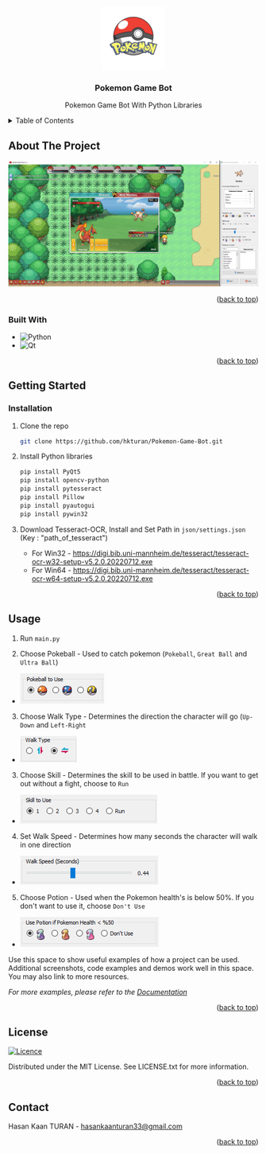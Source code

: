 <!-- PROJECT LOGO -->
<br />
<div align="center">
  <a href="https://github.com/hkturan/Pokemon-Game-Bot">
    <img src="images/design/icon.png" alt="Logo" width="128" height="128">
  </a>

<h3 align="center">Pokemon Game Bot</h3>

  <p align="center">
    Pokemon Game Bot With Python Libraries
    <br />
    
  </p>
</div>

<!-- TABLE OF CONTENTS -->
<details>
  <summary>Table of Contents</summary>
  <ol>
    <li>
      <a href="#about-the-project">About The Project</a>
      <ul>
        <li><a href="#built-with">Built With</a></li>
      </ul>
    </li>
    <li>
      <a href="#getting-started">Getting Started</a>
      <ul>
        <li><a href="#installation">Installation</a></li>
      </ul>
    </li>
    <li><a href="#usage">Usage</a></li>
    <li><a href="#license">License</a></li>
    <li><a href="#contact">Contact</a></li>
  </ol>
</details>

<!-- ABOUT THE PROJECT -->
## About The Project

[![Product Name Screen Shot][product-screenshot]](https://raw.githubusercontent.com/hkturan/Pokemon-Game-Bot/main/images/screenshot.png)

<p align="right">(<a href="#readme-top">back to top</a>)</p>

<!-- MARKDOWN LINKS & IMAGES -->
[product-screenshot]: images/github/screenshot.png

### Built With

* ![Python](https://img.shields.io/badge/python-%2314354C.svg?style=for-the-badge&logo=python&logoColor=white)
* ![Qt](https://img.shields.io/badge/Qt-%23217346.svg?style=for-the-badge&logo=Qt&logoColor=white) 

<p align="right">(<a href="#readme-top">back to top</a>)</p>

<!-- GETTING STARTED -->
## Getting Started

### Installation

1. Clone the repo
   ```sh
   git clone https://github.com/hkturan/Pokemon-Game-Bot.git
   ```
2. Install Python libraries
   ```sh
   pip install PyQt5
   pip install opencv-python
   pip install pytesseract
   pip install Pillow
   pip install pyautogui
   pip install pywin32
   ```
3. Download Tesseract-OCR, Install and Set Path in `json/settings.json` (Key : "path_of_tesseract")


   * For Win32 - https://digi.bib.uni-mannheim.de/tesseract/tesseract-ocr-w32-setup-v5.2.0.20220712.exe
   * For Win64 - https://digi.bib.uni-mannheim.de/tesseract/tesseract-ocr-w64-setup-v5.2.0.20220712.exe


<p align="right">(<a href="#readme-top">back to top</a>)</p>

<!-- USAGE EXAMPLES -->
## Usage

1. Run `main.py`

2. Choose Pokeball - Used to catch pokemon (`Pokeball`, `Great Ball` and `Ultra Ball`)

* <img src="images/github/pokeball_to_use.PNG">

3. Choose Walk Type - Determines the direction the character will go (`Up-Down` and `Left-Right`

* <img src="images/github/walk_type.PNG">

3. Choose Skill - Determines the skill to be used in battle.
If you want to get out without a fight, choose to `Run`

* <img src="images/github/skill_to_use.PNG">

4. Set Walk Speed - Determines how many seconds the character will walk in one direction

* <img src="images/github/walk_speed.PNG">

5. Choose Potion - Used when the Pokemon health's is below 50%. If you don't want to use it, choose `Don't Use`

* <img src="images/github/potion_to_use.PNG">

Use this space to show useful examples of how a project can be used. Additional screenshots, code examples and demos work well in this space. You may also link to more resources.

_For more examples, please refer to the [Documentation](https://example.com)_

<p align="right">(<a href="#readme-top">back to top</a>)</p>

## License

[![Licence](https://img.shields.io/github/license/Ileriayo/markdown-badges?style=for-the-badge)](./LICENSE)

Distributed under the MIT License. See LICENSE.txt for more information.

<p align="right">(<a href="#readme-top">back to top</a>)</p>

<!-- CONTACT -->
## Contact

Hasan Kaan TURAN  - hasankaanturan33@gmail.com

<p align="right">(<a href="#readme-top">back to top</a>)</p>
